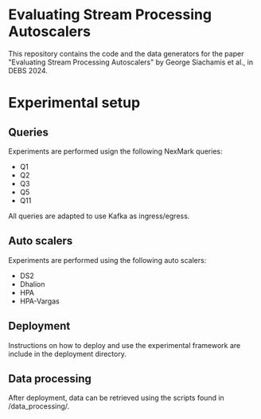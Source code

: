# Evaluating Stream Processing Autoscalers
This repository contains the code and the data generators for the paper "Evaluating Stream Processing Autoscalers" by
George Siachamis et al., in DEBS 2024.

# Experimental setup

## Queries
Experiments are performed usign the following NexMark queries:
- Q1
- Q2
- Q3
- Q5
- Q11

All queries are adapted to use Kafka as ingress/egress.


## Auto scalers
Experiments are performed using the following auto scalers:
- DS2
- Dhalion
- HPA
- HPA-Vargas

## Deployment
Instructions on how to deploy and use the experimental framework are include in the deployment directory.

## Data processing
After deployment, data can be retrieved using the scripts found in /data_processing/. 
